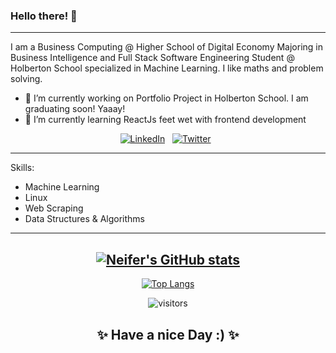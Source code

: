 ### Hello there! 👋

---

I am a Business Computing @ Higher School of Digital Economy Majoring in Business Intelligence and Full Stack Software Engineering Student @ Holberton School specialized in Machine Learning. I like maths and problem solving. <br />

- 🔭 I’m currently working on Portfolio Project in Holberton School. I am graduating soon! Yaaay!
- 🌱 I’m currently learning ReactJs feet wet with frontend development

<div align="center">
<a href="https://www.linkedin.com/in/amine-neifer-907050194/" target="_blank"><img src="https://img.shields.io/badge/LinkedIn-%230077B5.svg?&style=flat-square&logo=linkedin&logoColor=white" alt="LinkedIn"></a> &nbsp; 
<a href="https://twitter.com/AmineNeifer/" target="_blank"><img src="https://img.shields.io/badge/Twitter-%231877F2.svg?&style=flat-square&logo=twitter&logoColor=white" alt="Twitter"></a> &nbsp;
</div>

---

Skills:

- Machine Learning
- Linux
- Web Scraping
- Data Structures & Algorithms

---

<div align="center">

## [![Neifer's GitHub stats](https://github-readme-stats.vercel.app/api?username=AmineNeifer&theme=radical&hide=prs,issues,contribs)](https://github.com/AmineNeifer/AmineNeifer)

[![Top Langs](https://github-readme-stats.vercel.app/api/top-langs/?username=AmineNeifer&layout=compact&theme=radical)](https://github.com/AmineNeifer/AmineNeifer)

</div>
<div align="center">

![visitors](https://visitor-badge.glitch.me/badge?page_id=AmineNeifer.AmineNeifer)

## ✨ Have a nice Day :) ✨

</div>



<!--
**AmineNeifer/AmineNeifer** is a ✨ _special_ ✨ repository because its `README.md` (this file) appears on your GitHub profile.

Here are some ideas to get you started:

- 🔭 I’m currently working on ...
- 🌱 I’m currently learning ...
- 👯 I’m looking to collaborate on ...
- 🤔 I’m looking for help with ...
- 💬 Ask me about ...
- 📫 How to reach me: ...
- 😄 Pronouns: ...
- ⚡ Fun fact: ...
-->

